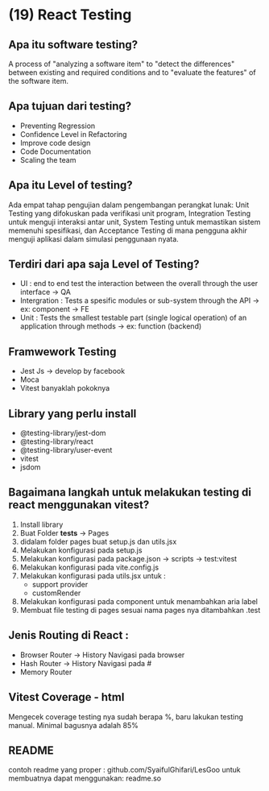 # (19) React Testing 

## Apa itu software testing?
A process of "analyzing a software item" to "detect the differences" between existing and required conditions and to "evaluate the features" of the software item.

## Apa tujuan dari testing?
- Preventing Regression
- Confidence Level in Refactoring
- Improve code design
- Code Documentation
- Scaling the team

## Apa itu Level of testing? 
Ada empat tahap pengujian dalam pengembangan perangkat lunak: Unit Testing yang difokuskan pada verifikasi unit program, Integration Testing untuk menguji interaksi antar unit, System Testing untuk memastikan sistem memenuhi spesifikasi, dan Acceptance Testing di mana pengguna akhir menguji aplikasi dalam simulasi penggunaan nyata.

## Terdiri dari apa saja Level of Testing?
- UI : end to end test the interaction between the overall through the user interface -> QA
- Intergration : Tests a spesific modules or sub-system through the API -> ex: component -> FE
- Unit : Tests the smallest testable part (single logical operation) of an application through methods -> ex: function (backend)

## Framwework Testing
- Jest Js -> develop by facebook
- Moca
- Vitest
banyaklah pokoknya 

## Library yang perlu install
- @testing-library/jest-dom 
- @testing-library/react
- @testing-library/user-event
- vitest
- jsdom

## Bagaimana langkah untuk melakukan testing di react menggunakan vitest?
1. Install library
2. Buat Folder __tests__ -> Pages
3. didalam folder pages buat setup.js dan utils.jsx
4. Melakukan konfigurasi pada setup.js
5. Melakukan konfigurasi pada package.json -> scripts -> test:vitest
6. Melakukan konfigurasi pada vite.config.js 
7. Melakukan konfigurasi pada utils.jsx untuk :
   - support provider
   - customRender
8. Melakukan konfigurasi pada component untuk menambahkan aria label 
9. Membuat file testing di pages sesuai nama pages nya ditambahkan .test

## Jenis Routing di React :
- Browser Router -> History Navigasi pada browser
- Hash Router -> History Navigasi pada #
- Memory Router

## Vitest Coverage - html
Mengecek coverage testing nya sudah berapa  %, baru lakukan testing manual. 
Minimal bagusnya adalah 85%

## README
contoh readme yang proper : github.com/SyaifulGhifari/LesGoo
untuk membuatnya dapat menggunakan:  readme.so